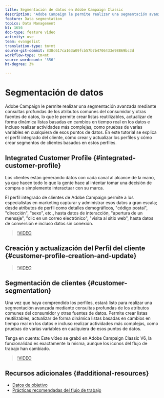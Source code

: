 ```yaml
---
title: Segmentación de datos en Adobe Campaign Classic
description: 'Adobe Campaign le permite realizar una segmentación avanzada mediante consultas profundas de los atributos comunes del consumidor y otras fuentes de datos, lo que le permite crear listas reutilizables, actualizar de forma dinámica listas basadas en cambios en tiempo real en los datos e incluso realizar actividades más complejas, como pruebas de varias variables en cualquiera de esos puntos de datos. En este tutorial se explica el perfil integrado del cliente, cómo crear y actualizar los perfiles y cómo crear segmentos de clientes basados en estos perfiles. '
feature: Data segmentation
topics: Data Management
kt: 1656
doc-type: feature video
activity: use
team: evangelist
translation-type: tm+mt
source-git-commit: 838c617ca163a09fcb57b7b4706433e98869bc3d
workflow-type: tm+mt
source-wordcount: '356'
ht-degree: 3%

---
```



# Segmentación de datos

Adobe Campaign le permite realizar una segmentación avanzada mediante consultas profundas de los atributos comunes del consumidor y otras fuentes de datos, lo que le permite crear listas reutilizables, actualizar de forma dinámica listas basadas en cambios en tiempo real en los datos e incluso realizar actividades más complejas, como pruebas de varias variables en cualquiera de esos puntos de datos. En este tutorial se explica el perfil integrado del cliente, cómo crear y actualizar los perfiles y cómo crear segmentos de clientes basados en estos perfiles.

## Integrated Customer Profile {#integrated-customer-profile}

Los clientes están generando datos con cada canal al alcance de la mano, ya que hacen todo lo que la gente hace al intentar tomar una decisión de compra o simplemente interactuar con su marca.

El perfil integrado de clientes de Adobe Campaign permite a los especialistas en marketing capturar y administrar esos datos a gran escala; desde atributos de perfil como detalles demográficos, &quot;código postal&quot;, &quot;dirección&quot;, &quot;sexo&quot;, etc., hasta datos de interacción, &quot;apertura de un mensaje&quot;, &quot;clic en un correo electrónico&quot;, &quot;visita al sitio web&quot;, hasta datos de conversión e incluso datos sin conexión.

>[!VIDEO](https://video.tv.adobe.com/v/23629?quality=12)

## Creación y actualización del Perfil del cliente {#customer-profile-creation-and-update}

>[!VIDEO](https://video.tv.adobe.com/v/23632?quality=12)

## Segmentación de clientes {#customer-segmentation}

Una vez que haya comprendido los perfiles, estará listo para realizar una segmentación avanzada mediante consultas profundas de los atributos comunes del consumidor y otras fuentes de datos. Permite crear listas reutilizables, actualizar de forma dinámica listas basadas en cambios en tiempo real en los datos e incluso realizar actividades más complejas, como pruebas de varias variables en cualquiera de esos puntos de datos.

Tenga en cuenta: Este vídeo se grabó en Adobe Campaign Classic V6, la funcionalidad es exactamente la misma, aunque los iconos del flujo de trabajo han cambiado.

>[!VIDEO](https://video.tv.adobe.com/v/23635?quality=12)

## Recursos adicionales {#additional-resources}

* [Datos de objetivo](https://docs.adobe.com/content/help/en/campaign-classic/using/automating-with-workflows/general-operation/targeting-data.html)
* [Prácticas recomendadas del flujo de trabajo](https://docs.adobe.com/content/help/es-ES/campaign-classic/using/automating-with-workflows/general-operation/workflow-best-practices.html)
